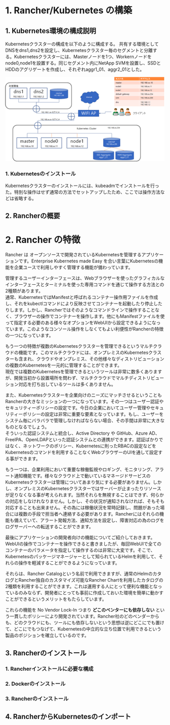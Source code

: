 # 1. Rancher/Kubernetes の構築

## 1. Kubernetes環境の構成説明

Kubernetesクラスターの構成を以下のように構成する。
共有する環境としてDNSをdns1,dns2を設定し、Kubernetesクラスター毎のセグメントと分離する。Kubernetesクラスターには、Masterノードを1つ、Workernノードをnode0,node1を設置する。同じセグメント内にNetApp SVMを設置し、SSDとHDDのアグリゲートを作成し、それぞれaggr1_01、aggr2_01とした。

![Kubernetesサーバー構成](https://raw.githubusercontent.com/ynott/RancherTrident/master/images/KubernetesServers.png)

### 1. Kubernetesのインストール

Kubernetesクラスターのインストールには、kubeadmでインストールを行った。特別な操作はせず通常の方法でセットアップしたため、ここでは操作方法などは省略する。

## 2. Rancherの概要

# 2. Rancher の特徴

Rancher は オープンソースで開発されているKubernetesを管理するアプリケーションです。Enterprise Kubernetes made Easy を合い言葉にKubernetesの機能を企業ユースで利用しやすく管理する機能が備わっています。  

管理するユーザーインターフェースは、Webブラウザーを使ったグラフィカルなインターフェースとターミナルを使った専用コマンドを通じて操作する方法との2種類があります。  
通常、KubernetesではManifestと呼ばれるコンテナー操作用ファイルを作成し、それをkubectlコマンドにより反映させてコンテナーを起動したり停止したりします。しかし、Rancherではそのようなコマンドラインで操作することなく、ブラウザーの操作でコンテナーを操作します。他にもManifestファイルを使って指定する必要のある様々なオプションをWebUIから設定できるようになっています。このようなコンソール操作をしなくてもよい利便性がRancherの特徴の一つになっています。

もう一つの特徴が複数のKubernetesクラスターを管理できるというマルチクラウドの機能です。このマルチクラウドには、オンプレミスのKubernetesクラスターも含まれ、クラウドやオンプレミス、その他様々なディストリビューションの複数のKubernetesを一元的に管理することができます。  
現在では複数のKubernetesを管理できるというツールは非常に数多くありますが、開発当初から設置場所を問わず、マルチクラウドでマルチディストリビューション対応を打ち出しているツールは多くありません。
 
また、Kubernetesクラスターを企業向けのニーズにマッチさせるということもRancherの大きなミッションの一つになっています。その一つはユーザー認証やセキュリティーポリシーの設定です。今日の企業においてユーザー管理やセキュリティーポリシーの設定は非常に重要な要素となっています。もし、ユーザーをシステム毎にバラバラで管理しなければならない場合、その手間は非常に大きなものとなるでしょう。  
そういった認証システムと統合し、Active Directory や GitHub、Azure AD、FreeIPA、OpenLDAPといった認証システムとの連携ができます。認証ばかりではなく、ネットワークのポリシー、Kubernetesに則ったRBACの設定などをKubernetesのコマンドを利用することなくWebブラウザーのUIを通して設定する事ができます。

もう一つは、企業利用において重要な稼働監視やロギング、モニタリング、アラート通知機能です。様々なクラウド上で動いているマネージドサービスのKubernetesクラスターは管理についてあまり気にする必要がありません。しかし、オンプレミスのKubernetesクラスターではサーバーが止まったりリソースが足りなくなる事が考えられます。当然それらを無視することはできず、何らかの対応をしなけれなりません。しかし、その状況が通知されなければ、そもそも対応することも出来ません。その為には稼働状況を常時記録し、問題があった場合には複数の手段で担当者へ連絡する必要があります。Rancherにはそれらの機能も備えていて、アラート発報方法、通知方法を設定し、障害対応の為のログをログサーバーへの転送することができます。

最後にアプリケーションの開発者向けの機能についてご紹介しておきます。WebUIの操作でコンテナーを操作できると書きましたが、毎回WebUIで全てのコンテナーのパラメータを指定して操作するのは非常に大変です。そこで、Kubernetesのパッケージマネージャーとして知られているHelmを利用して、それらの操作を軽減することができるようになっています。  

それらは、Rancher Catalogという名前で利用できますが、通常のHelmのカタログとRancher独自のカスタマイズ可能なRancher Chartを利用したカタログの2種類を利用することができます。これは運用する人にとって便利な機能となっているのみならず、開発者にとっても事前に作成しておいた環境を簡単に動かすことができるというメリットをもたらしています。

これらの機能を No Vendor Lock-In つまり **どこのベンターにも依存しない** という一貫したポリシーにより開発されています。Rancher社のどのベンダーからも、どのクラウドにも、ツールにも依存しないという思想は逆にどこにでも置けて、どこにでもつなげて、Kubernetesの中立的な立ち位置で利用できるという製品のポジションを確立しているのです。


## 3. Rancherのインストール
### 1. Rancherインストールに必要な構成
### 2. Dockerのインストール
### 3. Rancherのインストール

## 4. RancherからKubernetesのインポート

